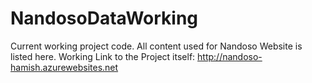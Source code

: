 # NandosoDataWorking

Current working project code. 
All content used for Nandoso Website is listed here. 
Working Link to the Project itself: http://nandoso-hamish.azurewebsites.net
